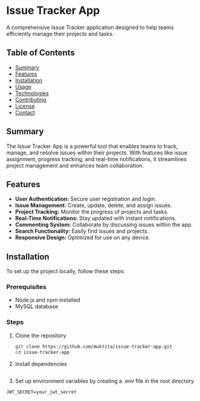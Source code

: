 # Issue Tracker App

A comprehensive Issue Tracker application designed to help teams efficiently manage their projects and tasks.

## Table of Contents

- [Summary](#summary)
- [Features](#features)
- [Installation](#installation)
- [Usage](#usage)
- [Technologies](#technologies)
- [Contributing](#contributing)
- [License](#license)
- [Contact](#contact)

## Summary

The Issue Tracker App is a powerful tool that enables teams to track, manage, and resolve issues within their projects. With features like issue assignment, progress tracking, and real-time notifications, it streamlines project management and enhances team collaboration.

## Features

- **User Authentication:** Secure user registration and login.
- **Issue Management:** Create, update, delete, and assign issues.
- **Project Tracking:** Monitor the progress of projects and tasks.
- **Real-Time Notifications:** Stay updated with instant notifications.
- **Commenting System:** Collaborate by discussing issues within the app.
- **Search Functionality:** Easily find issues and projects.
- **Responsive Design:** Optimized for use on any device.

## Installation

To set up the project locally, follow these steps:

### Prerequisites

- Node.js and npm installed
- MySQL database

### Steps

1. Clone the repository
   ```sh
   git clone https://github.com/muktita/issue-tracker-app.git
   cd issue-tracker-app
2. Install dependencies
   ```npm install
3. Set up environment variables by creating a .env file in the root directory
```DATABASE_URL=mysql://user:password@localhost:3306/issue-tracker
JWT_SECRET=your_jwt_secret

   
